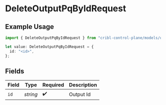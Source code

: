 # DeleteOutputPqByIdRequest

## Example Usage

```typescript
import { DeleteOutputPqByIdRequest } from "cribl-control-plane/models/operations";

let value: DeleteOutputPqByIdRequest = {
  id: "<id>",
};
```

## Fields

| Field              | Type               | Required           | Description        |
| ------------------ | ------------------ | ------------------ | ------------------ |
| `id`               | *string*           | :heavy_check_mark: | Output Id          |